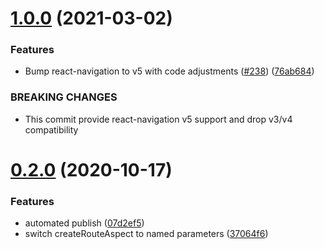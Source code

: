# [1.0.0](https://github.com/sylvainlg/feature-react-navigation/compare/v0.2.0...v1.0.0) (2021-03-02)


### Features

* Bump react-navigation to v5 with code adjustments ([#238](https://github.com/sylvainlg/feature-react-navigation/issues/238)) ([76ab684](https://github.com/sylvainlg/feature-react-navigation/commit/76ab68482280c02bc5f22e30842435c515941c4d))


### BREAKING CHANGES

* This commit provide react-navigation v5 support and drop v3/v4 compatibility

# [0.2.0](https://github.com/sylvainlg/feature-react-navigation/compare/v0.1.1...v0.2.0) (2020-10-17)


### Features

* automated publish ([07d2ef5](https://github.com/sylvainlg/feature-react-navigation/commit/07d2ef554b7d2450f89d87830e6e38fdb0856ad7))
* switch createRouteAspect to named parameters ([37064f6](https://github.com/sylvainlg/feature-react-navigation/commit/37064f67fae9dbd67b5fe2890fec65e174ef5829))
